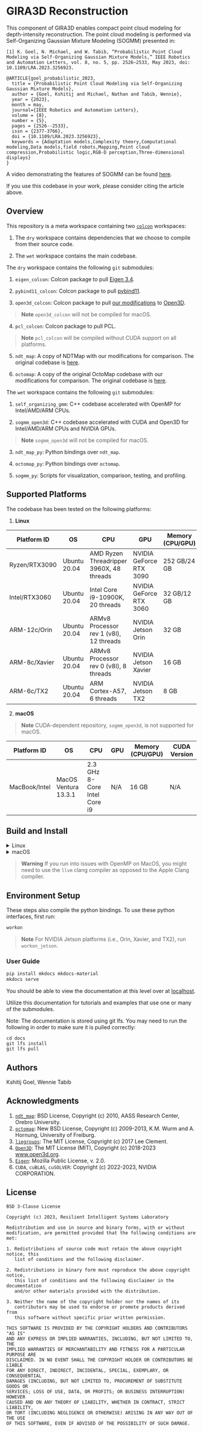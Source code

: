 # GIRA3D Reconstruction
This component of GIRA3D enables compact point cloud modeling for depth-intensity reconstruction. The point
cloud modeling is performed via Self-Organizing Gaussian Mixture Modeling (SOGMM) presented in:

```
[1] K. Goel, N. Michael, and W. Tabib, “Probabilistic Point Cloud Modeling via Self-Organizing Gaussian Mixture Models,” IEEE Robotics and Automation Letters, vol. 8, no. 5, pp. 2526–2533, May 2023, doi: 10.1109/LRA.2023.3256923.
```
```
@ARTICLE{goel_probabilistic_2023,
  title = {Probabilistic Point Cloud Modeling via Self-Organizing Gaussian Mixture Models},
  author = {Goel, Kshitij and Michael, Nathan and Tabib, Wennie},
  year = {2023},
  month = may,
  journal={IEEE Robotics and Automation Letters},
  volume = {8},
  number = {5},
  pages = {2526--2533},
  issn = {2377-3766},
  doi = {10.1109/LRA.2023.3256923},
  keywords = {Adaptation models,Complexity theory,Computational modeling,Data models,field robots,Mapping,Point cloud compression,Probabilistic logic,RGB-D perception,Three-dimensional displays}
}
```
A video demonstrating the features of SOGMM can be found [here](https://youtu.be/v0DfhK1lyno).

If you use this codebase in your work, please consider citing the article above.

## Overview
This repository is a meta workspace containing two [`colcon`](https://colcon.readthedocs.io/en/released/) workspaces:

1. The `dry` workspace contains dependencies that we choose to compile from their source code.

2. The `wet` workspace contains the main codebase.

The `dry` workspace contains the following `git` submodules:

1. `eigen_colcon`: Colcon package to pull [Eigen 3.4](https://eigen.tuxfamily.org/index.php?title=3.4).

2. `pybind11_colcon`: Colcon package to pull [pybind11](https://pybind11.readthedocs.io/en/stable/).

3. `open3d_colcon`: Colcon package to pull [our modifications](https://github.com/rislab/Open3D/tree/feature/cuda-12) to [Open3D](http://www.open3d.org/).
> **Note**
> `open3d_colcon` will not be compiled for macOS.

4. `pcl_colcon`: Colcon package to pull PCL.
> **Note**
> `pcl_colcon` will be compiled without CUDA support on all platforms.

5. `ndt_map`: A copy of NDTMap with our modifications for comparison. The original codebase is [here](https://github.com/OctoMap/octomap/tree/devel).

6. `octomap`: A copy of the original OctoMap codebase with our modifications for comparison. The original codebase is [here](https://github.com/OrebroUniversity/perception_oru/tree/port-kinetic).

The `wet` workspace contains the following `git` submodules:

1. `self_organizing_gmm`: C++ codebase accelerated with OpenMP for Intel/AMD/ARM CPUs.

2. `sogmm_open3d`: C++ codebase accelerated with CUDA and Open3D for Intel/AMD/ARM CPUs and NVIDIA GPUs.
> **Note**
> `sogmm_open3d` will not be compiled for macOS.

3. `ndt_map_py`: Python bindings over `ndt_map`.

4. `octomap_py`: Python bindings over `octomap`.

5. `sogmm_py`: Scripts for visualization, comparison, testing, and profiling.

## Supported Platforms
The codebase has been tested on the following platforms:

1. **Linux**

| Platform ID | OS | CPU | GPU | Memory (CPU/GPU) | CUDA Version|
| ----------- | ------------- | --- | --- | ---------------- | ---- |
| Ryzen/RTX3090 | Ubuntu 20.04 | AMD Ryzen Threadripper 3960X, 48 threads | NVIDIA GeForce RTX 3090 | 252 GB/24 GB | <= 12.1 |
| Intel/RTX3060 | Ubuntu 20.04 | Intel Core i9-10900K, 20 threads | NVIDIA GeForce RTX 3060 | 32 GB/12 GB | <= 12.1 |
| ARM-12c/Orin | Ubuntu 20.04 | ARMv8 Processor rev 1 (v8l), 12 threads | NVIDIA Jetson Orin | 32 GB | <= 11.4 |
| ARM-8c/Xavier | Ubuntu 20.04 | ARMv8 Processor rev 0 (v8l), 8 threads | NVIDIA Jetson Xavier | 16 GB | <= 11.4 |
| ARM-6c/TX2 | Ubuntu 20.04 | ARM Cortex-A57, 6 threads | NVIDIA Jetson TX2 | 8 GB | <= 10.1 |

2. **macOS**
> **Note**
> CUDA-dependent repository, `sogmm_open3d`, is not supported for macOS.

| Platform ID | OS | CPU | GPU | Memory (CPU/GPU) | CUDA Version|
| ----------- | ------------- | --- | --- | ---------------- | ---- |
| MacBook/Intel | MacOS Ventura 13.3.1 | 2.3 GHz 8-Core Intel Core i9 | N/A | 16 GB | N/A |

## Build and Install
<details>
<summary>Linux</summary>

We require using a Python 3.8 virtual environment using `pip`. Assume that the
virtual environment is created within this repository using the folder name
`.venv`. First, we set up the `colcon` build environment.

```bash
git clone git@github.com:rislab/gira3d-reconstruction.git
git checkout master # or your favorite branch
git submodule update --recursive --init
cd gira3d-reconstruction
python3.8 -m venv .venv
source .venv/bin/activate
pip install --upgrade pip
pip install colcon-common-extensions wheel
```

For Python scripts, run-time dependencies can be installed using `pip`. Make sure
the virtual environment created above is active.
```bash
pip install numpy open3d==0.16.0 scikit-learn opencv-python scikit-image future matplotlib termcolor
```

Finally, run the `build` script:
```bash
./build
```

Some helper scripts are provided as follows:
1. `clean`: Clean the builds for both `dry` and `wet` workspaces.
2. `configure`: Pull the submodules.
</details>

<details>
<summary>macOS</summary>
We require using a Python 3.8 virtual environment using `pip`. Assume that the
virtual environment is created within this repository using the folder name
`.venv`. First, we set up the `colcon` build environment.

```bash
git clone git@github.com:rislab/gira3d-reconstruction.git
git checkout master # or your favorite branch
git submodule update --recursive --init
cd gira3d-reconstruction
python3.8 -m venv .venv
source .venv/bin/activate
pip install --upgrade pip
pip install colcon-common-extensions wheel
```

For Python scripts, run-time dependencies can be installed using `pip`. Make sure
the virtual environment created above is active.
```bash
pip install numpy open3d==0.16.0 scikit-learn opencv-python scikit-image future matplotlib termcolor
```

Finally, run the `build` script:
```bash
./build
```

Some helper scripts are provided as follows:
1. `clean`: Clean the builds for both `dry` and `wet` workspaces.
2. `configure`: Pull the submodules.

</details>

> **Warning**
> If you run into issues with OpenMP on MacOS, you might need to use the `llvm` clang
> compiler as opposed to the Apple Clang compiler.

## Environment Setup
These steps also compile the python bindings. To use these python interfaces, first run:

```bash
workon
```
> **Note**
> For NVIDIA Jetson platforms (i.e., Orin, Xavier, and TX2), run `workon_jetson`.

### User Guide
```bash
pip install mkdocs mkdocs-material
mkdocs serve
```
You should be able to view the documentation at this level over at [localhost](http://127.0.0.1:8000/).

Utilize this documentation for tutorials and examples that use one or many of the submodules.

Note: The documentation is stored using git lfs. You may need to run the
following in order to make sure it is pulled correctly:

```
cd docs
git lfs install
git lfs pull
```

## Authors
Kshitij Goel, Wennie Tabib

## Acknowledgments
1. [`ndt_map`](https://github.com/OrebroUniversity/perception_oru-release): BSD License, Copyright (c) 2010, AASS Research Center, Orebro University.
2. [`octomap`](https://github.com/OctoMap/octomap): New BSD License, Copyright (c) 2009-2013, K.M. Wurm and A. Hornung, University of Freiburg.
3. [`liegroups`](https://github.com/utiasSTARS/liegroups): The MIT License, Copyright (c) 2017 Lee Clement.
4. [`Open3D`](https://github.com/isl-org/Open3D): The MIT License (MIT), Copyright (c) 2018-2023 www.open3d.org.
5. [`Eigen`](https://gitlab.com/libeigen/eigen): Mozilla Public License, v. 2.0.
6. `CUDA`, `cuBLAS`, `cuSOLVER`: Copyright (c) 2022-2023, NVIDIA CORPORATION.

## License
```
BSD 3-Clause License

Copyright (c) 2023, Resilient Intelligent Systems Laboratory

Redistribution and use in source and binary forms, with or without
modification, are permitted provided that the following conditions are met:

1. Redistributions of source code must retain the above copyright notice, this
   list of conditions and the following disclaimer.

2. Redistributions in binary form must reproduce the above copyright notice,
   this list of conditions and the following disclaimer in the documentation
   and/or other materials provided with the distribution.

3. Neither the name of the copyright holder nor the names of its
   contributors may be used to endorse or promote products derived from
   this software without specific prior written permission.

THIS SOFTWARE IS PROVIDED BY THE COPYRIGHT HOLDERS AND CONTRIBUTORS "AS IS"
AND ANY EXPRESS OR IMPLIED WARRANTIES, INCLUDING, BUT NOT LIMITED TO, THE
IMPLIED WARRANTIES OF MERCHANTABILITY AND FITNESS FOR A PARTICULAR PURPOSE ARE
DISCLAIMED. IN NO EVENT SHALL THE COPYRIGHT HOLDER OR CONTRIBUTORS BE LIABLE
FOR ANY DIRECT, INDIRECT, INCIDENTAL, SPECIAL, EXEMPLARY, OR CONSEQUENTIAL
DAMAGES (INCLUDING, BUT NOT LIMITED TO, PROCUREMENT OF SUBSTITUTE GOODS OR
SERVICES; LOSS OF USE, DATA, OR PROFITS; OR BUSINESS INTERRUPTION) HOWEVER
CAUSED AND ON ANY THEORY OF LIABILITY, WHETHER IN CONTRACT, STRICT LIABILITY,
OR TORT (INCLUDING NEGLIGENCE OR OTHERWISE) ARISING IN ANY WAY OUT OF THE USE
OF THIS SOFTWARE, EVEN IF ADVISED OF THE POSSIBILITY OF SUCH DAMAGE.
```